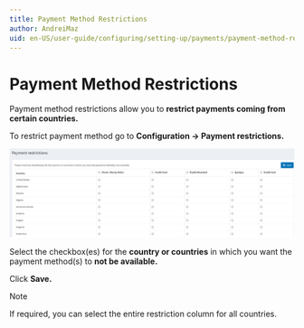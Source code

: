 ```yaml
---
title: Payment Method Restrictions
author: AndreiMaz
uid: en-US/user-guide/configuring/setting-up/payments/payment-method-restrictions
---
```

# Payment Method Restrictions

Payment method restrictions allow you to **restrict payments coming from certain countries.**

To restrict payment method go to **Configuration → Payment restrictions.**

![paymentmethodrestrictions](_static/payment-method-restrictions/paymentmethodrestrictions.png)

Select the checkbox(es) for the **country or countries** in which you want the payment method(s) to **not be available.**

Click **Save.**

> [!NOTE]
> If required, you can select the entire restriction column for all countries.
